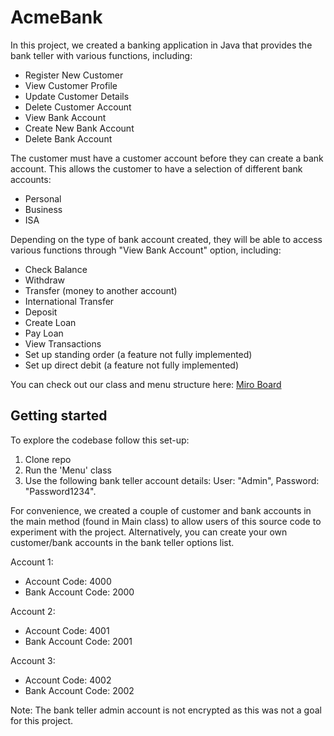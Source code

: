 # AcmeBank

In this project, we created a banking application in Java that provides the bank teller with various functions, including:

- Register New Customer
- View Customer Profile
- Update Customer Details
- Delete Customer Account
- View Bank Account
- Create New Bank Account
- Delete Bank Account

The customer must have a customer account before they can create a bank account. This allows the customer to have a selection of different bank accounts:
- Personal
- Business
- ISA

Depending on the type of bank account created, they will be able to access various functions through "View Bank Account" option, including:

- Check Balance
- Withdraw
- Transfer (money to another account)
- International Transfer
- Deposit
- Create Loan
- Pay Loan
- View Transactions
- Set up standing order (a feature not fully implemented)
- Set up direct debit (a feature not fully implemented)

You can check out our class and menu structure here: [Miro Board](https://miro.com/app/board/uXjVPbBohZQ=/)

## Getting started

To explore the codebase follow this set-up:

1. Clone repo
2. Run the 'Menu' class
3. Use the following bank teller account details: User: "Admin", Password: "Password1234".

For convenience, we created a couple of customer and bank accounts in the main method (found in Main class) to allow users of this source code to experiment with the project.
Alternatively, you can create your own customer/bank accounts in the bank teller options list.

Account 1:
- Account Code: 4000
- Bank Account Code: 2000

Account 2:
- Account Code: 4001
- Bank Account Code: 2001

Account 3:
- Account Code: 4002
- Bank Account Code: 2002

Note: The bank teller admin account is not encrypted as this was not a goal for this project.